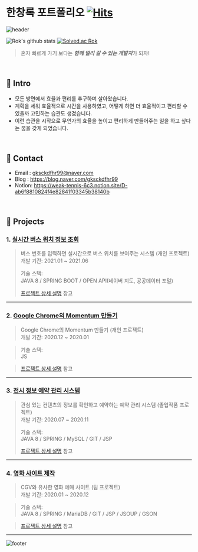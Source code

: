 # 한창록 포트폴리오 [![Hits](https://hits.seeyoufarm.com/api/count/incr/badge.svg?url=https%3A%2F%2Fgithub.com%2FAltudy%2Fchang-rok&count_bg=%2379C83D&title_bg=%23555555&icon=&icon_color=%23E7E7E7&title=hits&edge_flat=false)](https://hits.seeyoufarm.com) 

![header](https://capsule-render.vercel.app/api?type=wave&color=gradient&height=300&section=header&text=Rok's%20Github&fontSize=40)

![Rok's github stats](https://github-readme-stats.vercel.app/api?username=gksckdfhr98&show_icons=true)
[![Solved.ac Rok](http://mazassumnida.wtf/api/v2/generate_badge?boj=gksckdfhr99)](https://solved.ac/gksckdfhr99)

>혼자 빠르게 가기 보다는 <b><i>함께 멀리 갈 수 있는 개발자</i></b>가 되자!

</br>

## :pushpin: Intro
* 모든 방면에서 효율과 편리를 추구하며 살아왔습니다.
* 계획을 세워 효율적으로 시간을 사용하였고, 어떻게 하면 더 효율적이고 편리할 수 있을까 고민하는 습관도 생겼습니다.
* 이런 습관을 시작으로 무언가의 효율을 높이고 편리하게 만들어주는 일을 하고 싶다는 꿈을 갖게 되었습니다.

</br>

## :pushpin: Contact
- Email : gksckdfhr99@naver.com
- Blog  : https://blog.naver.com/gksckdfhr99
- Notion: https://weak-tennis-6c3.notion.site/D-ab6f8810824f4e82841f03345b38140b

</br>

## :pushpin: Projects
### 1. [실시간 버스 위치 정보 조회](https://github.com/Integerous/goQuality)
>버스 번호를 입력하면 실시간으로 버스 위치를 보여주는 시스템 (개인 프로젝트)  
>개발 기간: 2021.01 ~ 2021.06  
>  
>기술 스택:  
>JAVA 8 / SPRING BOOT / OPEN API(네이버 지도, 공공데이터 포털)  
>  
>[프로젝트 상세 설명]() 참고

---

### 2. [Google Chrome의 Momentum 만들기](https://github.com/Altudy/chang-rok/tree/master/Project/pjt_vanillaJS_chrome_app)
>Google Chrome의 Momentum 만들기  (개인 프로젝트)  
>개발 기간: 2020.12 ~ 2020.01

>  
>기술 스택:  
>JS

>  
>[프로젝트 상세 설명](https://github.com/Altudy/chang-rok/tree/master/Project/pjt_vanillaJS_chrome_app) 참고

---

### 3. [전시 정보 예약 관리 시스템]()
>관심 있는 컨텐츠의 정보를 확인하고 예약하는 예약 관리 시스템  (졸업작품 프로젝트)  
>개발 기간: 2020.07 ~ 2020.11  
>  
>기술 스택:  
>JAVA 8 / SPRING / MySQL / GIT / JSP  
>  
>[프로젝트 상세 설명]() 참고

---

### 4. [영화 사이트 제작]()
>CGV와 유사한 영화 예매 사이트  (팀 프로젝트)  
>개발 기간: 2020.01 ~ 2020.12

>  
>기술 스택:  
>JAVA 8 / SPRING / MariaDB / GIT / JSP / JSOUP / GSON

>  
>[프로젝트 상세 설명]() 참고

---

  
![footer](https://capsule-render.vercel.app/api?type=wave&color=gradient&height=150&section=footer)
